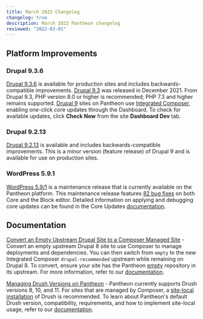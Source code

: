 ```yaml
---
title: March 2022 Changelog
changelog: true
description: March 2022 Pantheon changelog
reviewed: "2022-03-01"
---
```


## Platform Improvements

### Drupal 9.3.6

[Drupal 9.3.6](https://www.drupal.org/project/drupal/releases/9.3.6) is available for production sites and includes backwards-compatible improvements. [Drupal 9.3](https://www.drupal.org/project/drupal/releases/9.3.0) was released in December 2021. From Drupal 9.3, PHP version 8.0 or higher is recommended; PHP 7.3 and higher remains supported. [Drupal 9](/drupal-9) sites on Pantheon use [Integrated Composer](/integrated-composer), enabling one-click core updates through the Dashboard. To check for available updates, click **Check Now** from the site **Dashboard Dev** tab.

### Drupal 9.2.13

[Drupal 9.2.13](https://www.drupal.org/project/drupal/releases/9.2.13) is available and includes backwards-compatible improvements. This is a minor version (feature release) of Drupal 9 and is available for use on production sites. 

### WordPress 5.9.1

[WordPress 5.9/1](https://wordpress.org/news/2022/02/wordpress-5-9-1-maintenance-release/) is a maintenance release that is currently available on the Pantheon platform.  This maintenance release features [82 bug fixes](https://wordpress.org/support/wordpress-version/version-5-9-1/) on both Core and the Block editor. Detailed information on applying and debugging core updates can be found in the Core Updates [documentation](/core-updates). 


## Documentation

[Convert an Empty Upstream Drupal Site to a Composer Managed Site](/guides/composer-convert-from-empty) - Convert an empty upstream Drupal 8 site to use Composer to manage deployments and dependencies. You can then switch from `empty` to the new Integrated Composer `drupal-recommended` upstream while remaining on Drupal 8. To convert, ensure your site has the Pantheon [empty](https://github.com/pantheon-systems/empty) repository in its upstream. For more information, refer to our [documentation](/guides/composer-convert-from-empty).

[Managing Drush Versions on Pantheon](/drush-versions#php-requirements) - Pantheon currently supports Drush versions 8, 10, and 11. For sites that are managed by Composer, a [site-local installation](/drush-versions#site-local-drush-usage) of Drush is recommended. To learn about Pantheon's default Drush version, compatibility, requirements, and how to implement site-local usage, refer to our [documentation](/drush-versions). 
